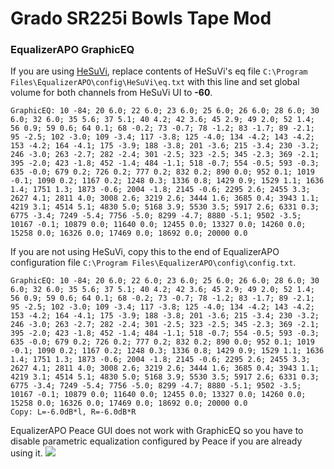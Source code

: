 # Grado SR225i  Bowls Tape Mod
### EqualizerAPO GraphicEQ
If you are using [HeSuVi](https://sourceforge.net/projects/hesuvi/), replace contents of HeSuVi's eq file `C:\Program Files\EqualizerAPO\config\HeSuVi\eq.txt` with this line and set global volume for both channels from HeSuVi UI to **-60**.
```
GraphicEQ: 10 -84; 20 6.0; 22 6.0; 23 6.0; 25 6.0; 26 6.0; 28 6.0; 30 6.0; 32 6.0; 35 5.6; 37 5.1; 40 4.2; 42 3.6; 45 2.9; 49 2.0; 52 1.4; 56 0.9; 59 0.6; 64 0.1; 68 -0.2; 73 -0.7; 78 -1.2; 83 -1.7; 89 -2.1; 95 -2.5; 102 -3.0; 109 -3.4; 117 -3.8; 125 -4.0; 134 -4.2; 143 -4.2; 153 -4.2; 164 -4.1; 175 -3.9; 188 -3.8; 201 -3.6; 215 -3.4; 230 -3.2; 246 -3.0; 263 -2.7; 282 -2.4; 301 -2.5; 323 -2.5; 345 -2.3; 369 -2.1; 395 -2.0; 423 -1.8; 452 -1.4; 484 -1.1; 518 -0.7; 554 -0.5; 593 -0.3; 635 -0.0; 679 0.2; 726 0.2; 777 0.2; 832 0.2; 890 0.0; 952 0.1; 1019 -0.1; 1090 0.2; 1167 0.2; 1248 0.3; 1336 0.8; 1429 0.9; 1529 1.1; 1636 1.4; 1751 1.3; 1873 -0.6; 2004 -1.8; 2145 -0.6; 2295 2.6; 2455 3.3; 2627 4.1; 2811 4.0; 3008 2.6; 3219 2.6; 3444 1.6; 3685 0.4; 3943 1.1; 4219 3.1; 4514 5.1; 4830 5.0; 5168 3.9; 5530 3.5; 5917 2.6; 6331 0.3; 6775 -3.4; 7249 -5.4; 7756 -5.0; 8299 -4.7; 8880 -5.1; 9502 -3.5; 10167 -0.1; 10879 0.0; 11640 0.0; 12455 0.0; 13327 0.0; 14260 0.0; 15258 0.0; 16326 0.0; 17469 0.0; 18692 0.0; 20000 0.0
```
If you are not using HeSuVi, copy this to the end of EqualizerAPO configuration file `C:\Program Files\EqualizerAPO\config\config.txt`.
```
GraphicEQ: 10 -84; 20 6.0; 22 6.0; 23 6.0; 25 6.0; 26 6.0; 28 6.0; 30 6.0; 32 6.0; 35 5.6; 37 5.1; 40 4.2; 42 3.6; 45 2.9; 49 2.0; 52 1.4; 56 0.9; 59 0.6; 64 0.1; 68 -0.2; 73 -0.7; 78 -1.2; 83 -1.7; 89 -2.1; 95 -2.5; 102 -3.0; 109 -3.4; 117 -3.8; 125 -4.0; 134 -4.2; 143 -4.2; 153 -4.2; 164 -4.1; 175 -3.9; 188 -3.8; 201 -3.6; 215 -3.4; 230 -3.2; 246 -3.0; 263 -2.7; 282 -2.4; 301 -2.5; 323 -2.5; 345 -2.3; 369 -2.1; 395 -2.0; 423 -1.8; 452 -1.4; 484 -1.1; 518 -0.7; 554 -0.5; 593 -0.3; 635 -0.0; 679 0.2; 726 0.2; 777 0.2; 832 0.2; 890 0.0; 952 0.1; 1019 -0.1; 1090 0.2; 1167 0.2; 1248 0.3; 1336 0.8; 1429 0.9; 1529 1.1; 1636 1.4; 1751 1.3; 1873 -0.6; 2004 -1.8; 2145 -0.6; 2295 2.6; 2455 3.3; 2627 4.1; 2811 4.0; 3008 2.6; 3219 2.6; 3444 1.6; 3685 0.4; 3943 1.1; 4219 3.1; 4514 5.1; 4830 5.0; 5168 3.9; 5530 3.5; 5917 2.6; 6331 0.3; 6775 -3.4; 7249 -5.4; 7756 -5.0; 8299 -4.7; 8880 -5.1; 9502 -3.5; 10167 -0.1; 10879 0.0; 11640 0.0; 12455 0.0; 13327 0.0; 14260 0.0; 15258 0.0; 16326 0.0; 17469 0.0; 18692 0.0; 20000 0.0
Copy: L=-6.0dB*l, R=-6.0dB*R
```
EqualizerAPO Peace GUI does not work with GraphicEQ so you have to disable parametric equalization configured by Peace if you are already using it.
![](https://raw.githubusercontent.com/jaakkopasanen/AutoEq/master/results/Headphone.com/innerfidelity/onear/Grado%20SR225i%20%20Bowls%20Tape%20Mod/Grado%20SR225i%20%20Bowls%20Tape%20Mod.png)
